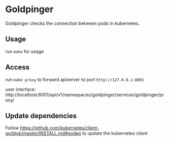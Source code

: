# Goldpinger

Goldpinger checks the connection between pods in kubernetes.

## Usage

run `make` for usage

## Access

run `make proxy` to forward apiserver to port `http://127.0.0.1:8001`

user interface: http://localhost:8001/api/v1/namespaces/goldpinger/services/goldpinger/proxy/

## Update dependencies

Follow https://github.com/kubernetes/client-go/blob/master/INSTALL.md#godep to update the kubernetes client
